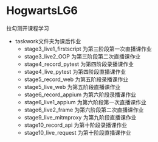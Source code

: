 # HogwartsLG6
拉勾测开课程学习

- taskwork文件夹为课后作业
  - stage3_live1_firstscript 为第三阶段第一次直播课作业
  - stage3_live2_OOP 为第三阶段第二次直播课作业
  - stage4_record_pytest 为第四阶段录播课作业
  - stage4_live_pytest 为第四阶段直播课作业
  - stage5_record_web 为第五阶段录播课作业
  - stage5_live_web 为第五阶段直播课作业
  - stage6_record_appium 为第六阶段录播课作业
  - stage6_live1_appium 为第六阶段第一次直播课作业
  - stage6_live2_frame 为第六阶段第二次直播课作业
  - stage9_live_mitmproxy 为第九阶段直播课作业
  - stage10_record_api 为第十阶段录播课作业
  - stage10_live_request 为第十阶段直播课作业


